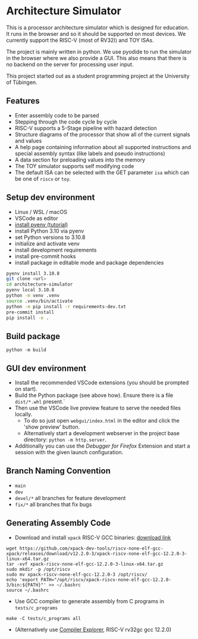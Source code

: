# Architecture Simulator
This is a processor architecture simulator which is designed for education. It runs in the browser and so it should be supported on most devices. We currently support the RISC-V (most of RV32I) and TOY ISAs.

The project is mainly written in python. We use pyodide to run the simulator in the browser where we also provide a GUI. This also means that there is no backend on the server for processing user input.

This project started out as a student programming project at the University of Tübingen.

## Features
- Enter assembly code to be parsed
- Stepping through the code cycle by cycle
- RISC-V supports a 5-Stage pipeline with hazard detection
- Structure diagrams of the processor that show all of the current signals and values
- A help page containing information about all supported instructions and special assembly syntax (like labels and pseudo instructions)
- A data section for preloading values into the memory
- The TOY simulator supports self modifying code
- The default ISA can be selected with the GET parameter `isa` which can be one of `riscv` or `toy`.

## Setup dev environment
- Linux / WSL / macOS
- VSCode as editor
- [install pyenv (tutorial)](https://k0nze.dev/posts/install-pyenv-venv-vscode/)
- install Python 3.10 via pyenv
- set Python versions to 3.10.8
- initialize and activate venv
- install development requirements
- install pre-commit hooks
- install package in editable mode and package dependencies

```bash
pyenv install 3.10.8
git clone <url>
cd architecture-simulator
pyenv local 3.10.8
python -m venv .venv
source .venv/bin/activate
python -m pip install -r requirements-dev.txt
pre-commit install
pip install -e .
```

## Build package

```
python -m build
```

## GUI dev environment

- Install the recommended VSCode extensions (you should be prompted on start).
- Build the Python package (see above how). Ensure there is a file `dist/*.whl` present.`
- Then use the VSCode live preview feature to serve the needed files locally.
  - To do so just open `webgui/index.html` in the editor and click the 'show preview' button.
  - Alternatively start a development webserver in the project base directory: `python -m http.server`.
- Additionally you can use the *Debugger for Firefox* Extension and start a session with the given launch configuration.

## Branch Naming Convention

* `main`
* `dev`
* `devel/*` all branches for feature development
* `fix/*` all branches that fix bugs

## Generating Assembly Code

* Download and install `xpack` RISC-V GCC binaries: [download link](https://github.com/xpack-dev-tools/riscv-none-elf-gcc-xpack/releases/)

```
wget https://github.com/xpack-dev-tools/riscv-none-elf-gcc-xpack/releases/download/v12.2.0-3/xpack-riscv-none-elf-gcc-12.2.0-3-linux-x64.tar.gz
tar -xvf xpack-riscv-none-elf-gcc-12.2.0-3-linux-x64.tar.gz
sudo mkdir -p /opt/riscv
sudo mv xpack-riscv-none-elf-gcc-12.2.0-3 /opt/riscv/
echo 'export PATH="/opt/riscv/xpack-riscv-none-elf-gcc-12.2.0-3/bin:${PATH}"' >> ~/.bashrc
source ~/.bashrc
```

* Use GCC compiler to generate assembly from C programs in `tests/c_programs`
```
make -C tests/c_programs all
```

* (Alternatively use [Compiler Explorer](https://godbolt.org/), RISC-V rv32gc gcc 12.2.0)
